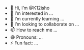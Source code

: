 - 👋 Hi, I’m @K12isho
- 👀 I’m interested in ...
- 🌱 I’m currently learning ...
- 💞️ I’m looking to collaborate on ...
- 📫 How to reach me ...
- 😄 Pronouns: ...
- ⚡ Fun fact: ...

<!---
K12isho/K12isho is a ✨ special ✨ repository because its `README.md` (this file) appears on your GitHub profile.
You can click the Preview link to take a look at your changes.
--->
